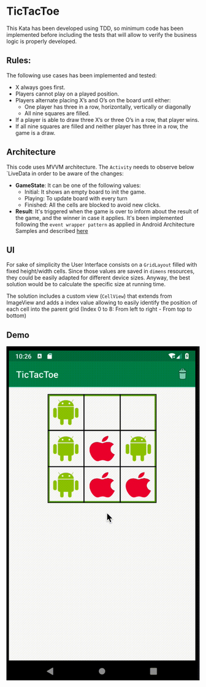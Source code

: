 # TicTacToe

This Kata has been developed using TDD, so minimum code has been implemented 
before including the tests that will allow to verify the business logic is properly developed.

## Rules:

The following use cases has been implemented and tested:

- X always goes first.
- Players cannot play on a played position.
- Players alternate placing X’s and O’s on the board until either: 
   - One player has three in a row, horizontally, vertically or diagonally
   - All nine squares are filled.
- If a player is able to draw three X’s or three O’s in a row, that player wins.
- If all nine squares are filled and neither player has three in a row, the game is a draw.

## Architecture 

This code uses MVVM architecture. The `Activity` needs to observe below `LiveData in order to be aware of the changes:

- **GameState**: It can be one of the following values:
    - Initial: It shows an empty board to init the game.
    - Playing: To update board with every turn
    - Finished: All the cells are blocked to avoid new clicks.
- **Result**: It's triggered when the game is over to inform about the result of the game, and the winner in case it applies.
It's been implemented following the `event wrapper pattern` as applied in Android Architecture Samples and described [here](https://medium.com/androiddevelopers/livedata-with-snackbar-navigation-and-other-events-the-singleliveevent-case-ac2622673150) 


## UI
For sake of simplicity the User Interface consists on a `GridLayout` filled with fixed height/width cells. Since those values are saved in `dimens` resources,
they could be easily adapted for different device sizes. Anyway, the best solution would be to calculate the specific size at running time.

The solution includes a custom view (`CellView`) that extends from ImageView and adds a index value allowing to easily identify the position of
each cell into the parent grid (Index 0 to 8: From left to right - From top to bottom)

## Demo
![phone1](demo/tictactoe_demo.gif)
